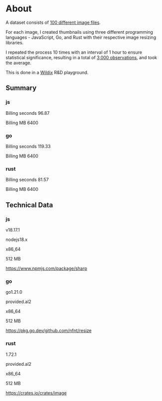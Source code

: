 # About

A dataset consists of [100 different image files](https://github.com/spolanyev/go-vs-js/blob/main/generate-thumbnail/image-statistics.txt).

For each image, I created thumbnails using three different programming languages - JavaScript, Go, and Rust with their respective image resizing libraries.

I repeated the process 10 times with an interval of 1 hour to ensure statistical significance, resulting in a total of [3,000 observations](https://github.com/spolanyev/go-vs-js/blob/main/generate-thumbnail/results.csv), and took the average.

This is done in a [Wildix](https://www.wildix.com/) R&D playground.


## Summary

### js
Billing seconds 96.87

Billing MB 6400

### go
Billing seconds 119.33

Billing MB 6400

### rust
Billing seconds 81.57

Billing MB 6400

## Technical Data
### js

v18.17.1

nodejs18.x

x86_64

512 MB

https://www.npmjs.com/package/sharp

### go
go1.21.0

provided.al2

x86_64

512 MB

https://pkg.go.dev/github.com/nfnt/resize

### rust
1.72.1

provided.al2

x86_64

512 MB

https://crates.io/crates/image
